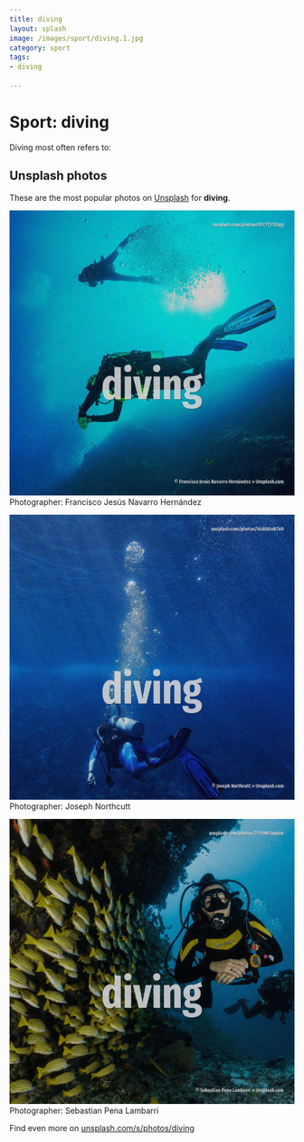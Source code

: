 ```yaml
---
title: diving
layout: splash
image: /images/sport/diving.1.jpg
category: sport
tags:
- diving

---
```

# Sport: diving

Diving most often refers to:    

 
## Unsplash photos
These are the most popular photos on [Unsplash](https://unsplash.com) for **diving**.
 
![diving](/images/sport/diving.1.jpg)
Photographer:  Francisco Jesús Navarro Hernández
 
![diving](/images/sport/diving.2.jpg)
Photographer:  Joseph Northcutt
 
![diving](/images/sport/diving.3.jpg)
Photographer:  Sebastian Pena Lambarri
 
Find even more on [unsplash.com/s/photos/diving](https://unsplash.com/s/photos/diving)
 

